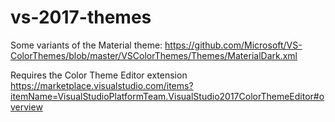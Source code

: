 # vs-2017-themes
Some variants of the Material theme: https://github.com/Microsoft/VS-ColorThemes/blob/master/VSColorThemes/Themes/MaterialDark.xml

Requires the Color Theme Editor extension https://marketplace.visualstudio.com/items?itemName=VisualStudioPlatformTeam.VisualStudio2017ColorThemeEditor#overview
